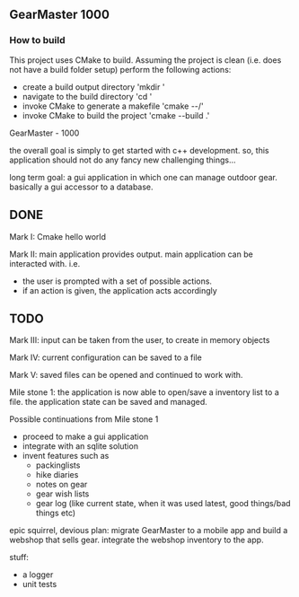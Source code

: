 ## GearMaster 1000

### How to build
This project uses CMake to build. Assuming the project is clean (i.e. does not have a build folder setup) perform the following actions:

- create a build output directory 'mkdir <build>'
- navigate to the build directory 'cd <build>'
- invoke CMake to generate a makefile 'cmake --/<build>'
- invoke CMake to build the project 'cmake --build .'


GearMaster - 1000


the overall goal is simply to get started with c++ development.
so, this application should not do any fancy new challenging things...


long term goal:
a gui application in which one can manage outdoor gear.
basically a gui accessor to a database.

## DONE
Mark I:
Cmake hello world

Mark II:
main application provides output.
main application can be interacted with. i.e.
- the user is prompted with a set of possible actions.
- if an action is given, the application acts accordingly

## TODO
Mark III:
input can be taken from the user, to create in memory objects

Mark IV:
current configuration can be saved to a file

Mark V:
saved files can be opened and continued to work with.


Mile stone 1:
the application is now able to open/save a inventory list to a file.
the application state can be saved and managed.


Possible continuations from Mile stone 1
- proceed to make a gui application
- integrate with an sqlite solution
- invent features such as
  - packinglists
  - hike diaries
  - notes on gear
  - gear wish lists
  - gear log (like current state, when it was used latest, good things/bad things etc)


epic squirrel, devious plan:
migrate GearMaster to a mobile app and build a webshop that sells gear.
integrate the webshop inventory to the app.




stuff:
- a logger
- unit tests
